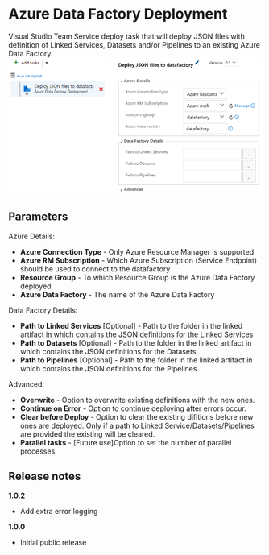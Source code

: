 # Azure Data Factory Deployment

Visual Studio Team Service deploy task that will deploy JSON files with definition of Linked Services, Datasets and/or Pipelines to an existing Azure Data Factory. 
![](../images/screenshot-2.png)

## Parameters

Azure Details:
- **Azure Connection Type** - Only Azure Resource Manager is supported
- **Azure RM Subscription** - Which Azure Subscription (Service Endpoint) should be used to connect to the datafactory
- **Resource Group** - To which Resource Group is the Azure Data Factory deployed
- **Azure Data Factory** - The name of the Azure Data Factory

Data Factory Details:
- **Path to Linked Services** [Optional] - Path to the folder in the linked artifact in which contains the JSON definitions for the Linked Services
- **Path to Datasets** [Optional] - Path to the folder in the linked artifact in which contains the JSON definitions for the Datasets
- **Path to Pipelines** [Optional] - Path to the folder in the linked artifact in which contains the JSON definitions for the Pipelines

Advanced:
- **Overwrite** - Option to overwrite existing definitions with the new ones.
- **Continue on Error** - Option to continue deploying after errors occur.
- **Clear before Deploy** - Option to clear the existing difitions before new ones are deployed. Only if a path to Linked Service/Datasets/Pipelines are provided the existing will be cleared.
- **Parallel tasks** - [Future use]Option to set the number of parallel processes.

## Release notes

**1.0.2**
- Add extra error logging

**1.0.0**
- Initial public release